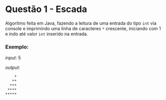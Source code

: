 # Questão 1 - Escada 

Algoritmo feita em Java, fazendo a leitura de uma entrada do tipo `int` via console e imprimindo uma linha de caracteres `*` crescente, iniciando com 1 e indo até valor `int` inserido na entrada.


### Exemplo: 

_input:_ 5

_output:_

```
    *
   **
  ***
 ****
*****
```
